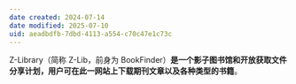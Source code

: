 ```yaml
---
date created: 2024-07-14
date modified: 2025-07-10
uid: aeadbdfb-7dbd-4113-a554-c70c47e1c73c
---
```


Z-Library（简称 Z-Lib，前身为 BookFinder）**是一个影子图书馆和开放获取文件分享计划，用户可在此一网站上下载期刊文章以及各种类型的书籍**。
